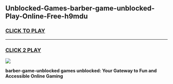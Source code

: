 
## Unblocked-Games-barber-game-unblocked-Play-Online-Free-h9mdu
<h3>
<a href="https://premium76.site?title=barber-game-unblocked&ref=26A">CLICK TO PLAY</a></h3>
<hr>

<h3>
<a href="https://premium76.site?title=barber-game-unblocked&ref=26A">CLICK 2 PLAY</a>
  
</h3>

<a href="https://premium76.site?title=barber-game-unblocked&ref=26A"><img src="https://clearcache.store/games.png"></a>


**barber-game-unblocked games unblocked: Your Gateway to Fun and Accessible Online Gaming**
